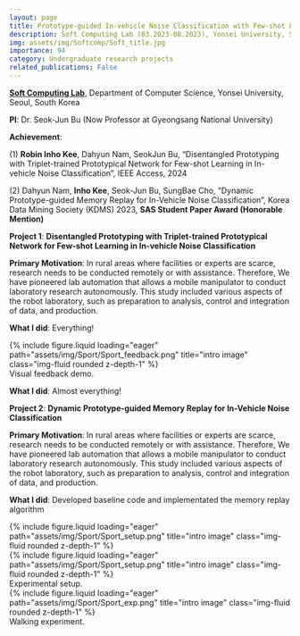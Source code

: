 ```yaml
---
layout: page
title: Prototype-guided In-vehicle Noise Classification with Few-shot Learning
description: Soft Computing Lab (03.2023-08.2023), Yonsei University, Seoul, South Korea
img: assets/img/Softcomp/Soft_title.jpg
importance: 94
category: Undergraduate research projects
related_publications: False
---
```


**<a href='https://sclab.yonsei.ac.kr/'>Soft Computing Lab</a>**, Department of Computer Science, Yonsei University, Seoul, South Korea

**PI**: Dr. Seok-Jun Bu (Now Professor at Gyeongsang National University)

**Achievement**: 

(1) **Robin Inho Kee**, Dahyun Nam, SeokJun Bu, “Disentangled Prototyping with Triplet-trained Prototypical Network for Few-shot Learning in In-vehicle Noise Classification”, IEEE Access, 2024

(2) Dahyun Nam, **Inho Kee**, Seok-Jun Bu, SungBae Cho, “Dynamic Prototype-guided Memory Replay for In-Vehicle Noise Classification”, Korea Data Mining Society (KDMS) 2023, **SAS Student Paper Award (Honorable Mention)**


**Project 1**: **Disentangled Prototyping with Triplet-trained Prototypical Network for Few-shot Learning in In-vehicle Noise Classification**

**Primary Motivation**: In rural areas where facilities or experts are scarce, research needs to be conducted remotely or with assistance. Therefore, We have pioneered lab automation that allows a mobile manipulator to conduct laboratory research autonomously. This study included various aspects of the robot laboratory, such as preparation to analysis, control and integration of data, and production.

**What I did**: Everything!

<div class="row">
    <div class="col-sm mt-3 mt-md-0">
        {% include figure.liquid loading="eager" path="assets/img/Sport/Sport_feedback.png" title="intro image" class="img-fluid rounded z-depth-1" %}
    </div>
</div>
<div class="caption">
    Visual feedback demo.
</div>

**What I did**: Almost everything!



**Project 2**: **Dynamic Prototype-guided Memory Replay for In-Vehicle Noise Classification**

**Primary Motivation**: In rural areas where facilities or experts are scarce, research needs to be conducted remotely or with assistance. Therefore, We have pioneered lab automation that allows a mobile manipulator to conduct laboratory research autonomously. This study included various aspects of the robot laboratory, such as preparation to analysis, control and integration of data, and production.

**What I did**: Developed baseline code and implementated the memory replay algorithm

<div class="row">
    <div class="col-sm mt-3 mt-md-0">
        {% include figure.liquid loading="eager" path="assets/img/Sport/Sport_setup.png" title="intro image" class="img-fluid rounded z-depth-1" %}
    </div>
</div>
<div class="row">
    <div class="col-sm mt-3 mt-md-0">
        {% include figure.liquid loading="eager" path="assets/img/Sport/Sport_setup.png" title="intro image" class="img-fluid rounded z-depth-1" %}
    </div>
</div>
<div class="caption">
    Experimental setup.
</div>

<div class="row">
    <div class="col-sm mt-3 mt-md-0">
        {% include figure.liquid loading="eager" path="assets/img/Sport/Sport_exp.png" title="intro image" class="img-fluid rounded z-depth-1" %}
    </div>
</div>
<div class="caption">
    Walking experiment.
</div>

